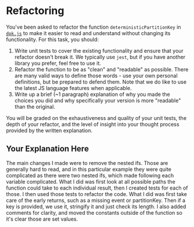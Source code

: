 # Refactoring

You've been asked to refactor the function `deterministicPartitionKey` in [`dpk.js`](dpk.js) to make it easier to read and understand without changing its functionality. For this task, you should:

1. Write unit tests to cover the existing functionality and ensure that your refactor doesn't break it. We typically use `jest`, but if you have another library you prefer, feel free to use it.
2. Refactor the function to be as "clean" and "readable" as possible. There are many valid ways to define those words - use your own personal definitions, but be prepared to defend them. Note that we do like to use the latest JS language features when applicable.
3. Write up a brief (~1 paragraph) explanation of why you made the choices you did and why specifically your version is more "readable" than the original.

You will be graded on the exhaustiveness and quality of your unit tests, the depth of your refactor, and the level of insight into your thought process provided by the written explanation.

## Your Explanation Here

The main changes I made were to remove the nested ifs. Those are generally hard to read, and in this particular example they were quite complicated as there were two nested ifs, which made following each variable complicated. What I did was first look at all possible paths the function could take to each individual result, then I created tests for each of those. I then used those tests to refactor the code. What I did was first take care of the early returns, such as a missing event or partitionKey. Then if a key is provided, we use it, stringify it and just check its length. I also added comments for clarity, and moved the constants outside of the function so it's clear those are set values.